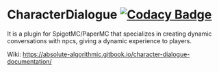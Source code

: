 # CharacterDialogue [![Codacy Badge](https://app.codacy.com/project/badge/Grade/488a2448b0b64650adaf6af431c696ee)](https://www.codacy.com/gh/iAtog/CharacterDialogue/dashboard?utm_source=github.com&amp;utm_medium=referral&amp;utm_content=iAtog/CharacterDialogue&amp;utm_campaign=Badge_Grade)
It is a plugin for SpigotMC/PaperMC that specializes in creating dynamic conversations with npcs, giving a dynamic experience to players.

Wiki: https://absolute-algorithmic.gitbook.io/character-dialogue-documentation/
